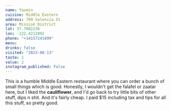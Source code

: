 ```yaml
---
name: Yasmin
cuisine: Middle Eastern
address: 799 Valencia St
area: Mission District
lat: 37.7602236
lon: -122.4212092
phone: "+14157241899"
menu: 
drinks: false
visited: "2023-08-13"
taste: 1
value: 2
instagram_published: False
---
```


This is a humble Middle Eastern restaurant where you can order a bunch of small things which is good. Honestly, I wouldn't get the falafel or zaatar here, but I liked the **cauliflower**, and I'd go back to try little bits of other stuff, dips n shit. And it's fairly cheap. I paid $15 including tax and tips for all this stuff, so pretty good.
